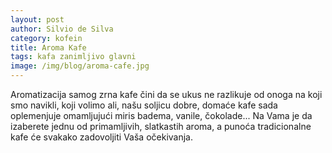 ```yaml
---
layout: post
author: Silvio de Silva
category: kofein   
title: Aroma Kafe
tags: kafa zanimljivo glavni
image: /img/blog/aroma-cafe.jpg
---
```


Aromatizacija samog zrna kafe čini da se ukus ne razlikuje od onoga na koji smo navikli, koji volimo ali, našu soljicu dobre, domaće kafe sada oplemenjuje omamljujući miris badema, vanile, čokolade... Na Vama je da izaberete jednu od primamljivih, slatkastih aroma, a punoća tradicionalne kafe će svakako zadovoljiti Vaša očekivanja.